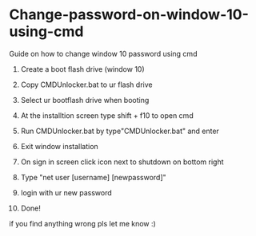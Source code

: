 # Change-password-on-window-10-using-cmd
Guide on how to change window 10 password using cmd

1. Create a boot flash drive (window 10)

2. Copy CMDUnlocker.bat to ur flash drive

3. Select ur bootflash drive when booting

4. At the installtion screen type shift + f10 to open cmd

5. Run CMDUnlocker.bat by type"CMDUnlocker.bat" and enter

6. Exit window installation

7. On sign in screen click icon next to shutdown on bottom right

8. Type "net user [username] [newpassword]"

9. login with ur new password

10. Done!
 
 if you find anything wrong pls let me know :)
